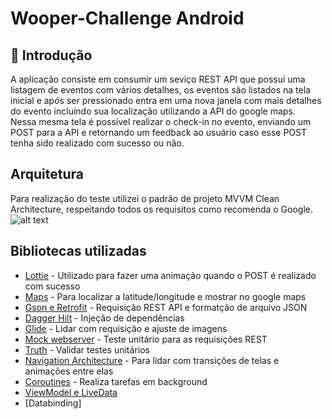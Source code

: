 # Wooper-Challenge Android

## 🚀 Introdução
A aplicação consiste em consumir um seviço REST API que possuí uma listagem de eventos com vários detalhes, os eventos são listados na tela inicial e após ser pressionado
entra em uma nova janela com mais detalhes do evento incluíndo sua localização utilizando a API do google maps.  
Nessa mesma tela é possível realizar o check-in no evento, enviando um POST para a API e retornando um feedback ao usuário caso esse POST tenha sido realizado com sucesso ou não.  

## Arquitetura
Para realização do teste utilizei o padrão de projeto MVVM Clean Architecture, respeitando todos os requisitos como recomenda o Google.
![alt text](https://www.objective.com.br/wp-content/uploads/2020/01/fluxo-de-comunicacao.png)
## Bibliotecas utilizadas
<!--ts-->
   * [Lottie](https://github.com/airbnb/lottie-android) - Utilizado para fazer uma animação quando o POST é realizado com sucesso
   * [Maps](com.google.android.gms:play-services-maps:17.0.1) - Para localizar a latitude/longitude e mostrar no google maps
   * [Gson e Retrofit](https://square.github.io/retrofit/) - Requisição REST API e formatção de arquivo JSON
   * [Dagger Hilt](https://developer.android.com/training/dependency-injection/hilt-android) - Injeção de dependências
   * [Glide](https://github.com/bumptech/glide) - Lidar com requisição e ajuste de imagens
   * [Mock webserver](https://mvnrepository.com/artifact/com.squareup.okhttp/mockwebserver/1.2.1) - Teste unitário para as requisições REST
   * [Truth](https://truth.dev/) - Validar testes unitários
   * [Navigation Architecture](https://developer.android.com/jetpack/androidx/releases/navigation) - Para lidar com transições de telas e animações entre elas
   * [Coroutines](https://developer.android.com/kotlin/coroutines?gclid=CjwKCAjwmeiIBhA6EiwA-uaeFZEI5aybL4QQskanMDcRY9w8y6c4i06YCl8p1BTSgaEFnQaRX_udPRoCBn8QAvD_BwE&gclsrc=aw.ds) - Realiza tarefas em background
   * [ViewModel e LiveData](https://developer.android.com/jetpack/androidx/releases/lifecycle)
   * [Databinding]
<!--te-->
